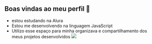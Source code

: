 ## Boas vindas ao meu perfil 🤘

- estou estudando na Alura
- Estou me desenvolvendo na linguagem JavaScript
- Utilizo esse espaço para minha organizava e compartilhamento dos meus projetos desenvolvidos
![](https://media1.tenor.com/m/NwNrvXe0Q4YAAAAd/joey-jordison-slipknoyt.gif)
